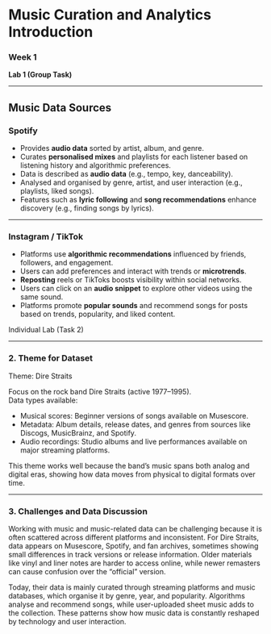 
# Music Curation and Analytics Introduction
<!-- Version 1.0 -->

### Week 1  
**Lab 1 (Group Task)**  

---

## Music Data Sources

### **Spotify**
- Provides **audio data** sorted by artist, album, and genre.  
- Curates **personalised mixes** and playlists for each listener based on listening history and algorithmic preferences.  
- Data is described as **audio data** (e.g., tempo, key, danceability).  
- Analysed and organised by genre, artist, and user interaction (e.g., playlists, liked songs).  
- Features such as **lyric following** and **song recommendations** enhance discovery (e.g., finding songs by lyrics).

---

### **Instagram / TikTok**
- Platforms use **algorithmic recommendations** influenced by friends, followers, and engagement.  
- Users can add preferences and interact with trends or **microtrends**.  
- **Reposting** reels or TikToks boosts visibility within social networks.  
- Users can click on an **audio snippet** to explore other videos using the same sound.  
- Platforms promote **popular sounds** and recommend songs for posts based on trends, popularity, and liked content.


Individual Lab (Task 2)

---

### 2. Theme for Dataset
Theme: Dire Straits  

Focus on the rock band Dire Straits (active 1977–1995).  
Data types available:  
- Musical scores: Beginner versions of songs available on Musescore.  
- Metadata: Album details, release dates, and genres from sources like Discogs, MusicBrainz, and Spotify.  
- Audio recordings: Studio albums and live performances available on major streaming platforms.  

This theme works well because the band’s music spans both analog and digital eras, showing how data moves from physical to digital formats over time.

---

### 3. Challenges and Data Discussion
Working with music and music-related data can be challenging because it is often scattered across different platforms and inconsistent. For Dire Straits, data appears on Musescore, Spotify, and fan archives, sometimes showing small differences in track versions or release information. Older materials like vinyl and liner notes are harder to access online, while newer remasters can cause confusion over the “official” version.  

Today, their data is mainly curated through streaming platforms and music databases, which organise it by genre, year, and popularity. Algorithms analyse and recommend songs, while user-uploaded sheet music adds to the collection. These patterns show how music data is constantly reshaped by technology and user interaction.
